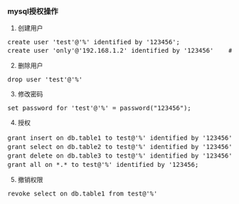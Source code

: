 
###  mysql授权操作

1. 创建用户
<pre>
create user 'test'@'%' identified by '123456';
create user 'only'@'192.168.1.2' identified by '123456'    # 创建only账号，只允许在192.168.1.2上用123456密码访问该数据库
</pre>
2. 删除用户
<pre>
drop user 'test'@'%'
</pre>
3. 修改密码
<pre>
set password for 'test'@'%' = password("123456"); 
</pre>
4. 授权
<pre>
grant insert on db.table1 to test@'%' identified by '123456';       # 授权test账号db数据库table1表的insert权限
grant select on db.table2 to test@'%' identified by '123456';       # 授权test账号db数据库table2表的select权限
grant delete on db.table3 to test@'%' identified by '123456';       # 授权test账号db数据库table3表的delete权限
grant all on *.* to test@'%' identified by '123456;              # 授权test账号所有数据库，所有表的所有权限
</pre>
5. 撤销权限
<pre>
revoke select on db.table1 from test@'%'
</pre>
